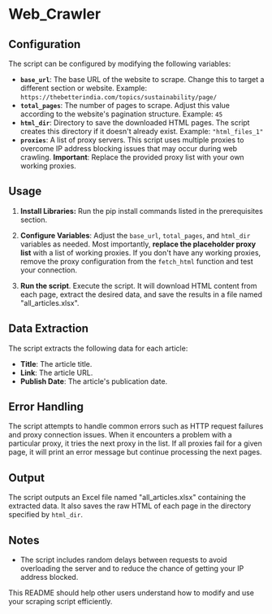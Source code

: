 # Web_Crawler

## Configuration

The script can be configured by modifying the following variables:

*   **`base_url`**: The base URL of the website to scrape.  Change this to target a different section or website. Example: `https://thebetterindia.com/topics/sustainability/page/`
*   **`total_pages`**: The number of pages to scrape. Adjust this value according to the website's pagination structure. Example: `45`
*   **`html_dir`**:  Directory to save the downloaded HTML pages.  The script creates this directory if it doesn't already exist. Example: `"html_files_1"`
*   **`proxies`**: A list of proxy servers. This script uses multiple proxies to overcome IP address blocking issues that may occur during web crawling.  **Important**: Replace the provided proxy list with your own working proxies.

## Usage

1.  **Install Libraries:** Run the pip install commands listed in the prerequisites section.

2.  **Configure Variables**: Adjust the `base_url`, `total_pages`, and `html_dir` variables as needed. Most importantly, **replace the placeholder proxy list** with a list of working proxies. If you don't have any working proxies, remove the proxy configuration from the `fetch_html` function and test your connection.

3.  **Run the script**. Execute the script.  It will download HTML content from each page, extract the desired data, and save the results in a file named "all\_articles.xlsx".

## Data Extraction

The script extracts the following data for each article:

*   **Title**: The article title.
*   **Link**: The article URL.
*   **Publish Date**: The article's publication date.

## Error Handling

The script attempts to handle common errors such as HTTP request failures and proxy connection issues.  When it encounters a problem with a particular proxy, it tries the next proxy in the list. If all proxies fail for a given page, it will print an error message but continue processing the next pages.


## Output

The script outputs an Excel file named "all\_articles.xlsx" containing the extracted data.  It also saves the raw HTML of each page in the directory specified by `html_dir`.


## Notes

*   The script includes random delays between requests to avoid overloading the server and to reduce the chance of getting your IP address blocked.


This README should help other users understand how to modify and use your scraping script efficiently. 
